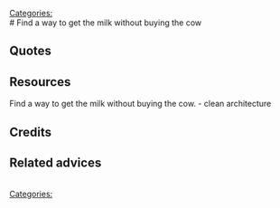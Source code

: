 [Categories:](../Categories/index.md)<br># Find a way to get the milk without buying the cow

## Quotes

## Resources
Find a way to get the milk without buying the cow. -  clean architecture
## Credits

## Related advices

<br>[Categories:](../Categories/index.md)